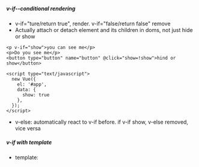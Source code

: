 ##### v-if--conditional rendering
- v-if="ture/return true", render. v-if="false/return false" remove
- Actually attach or detach element and its children in doms, not just hide or show

```
<p v-if="show">you can see me</p>
<p>Do you see me</p>
<button type="button" name="button" @click="show=!show">hind or show</button>

<script type="text/javascript">
  new Vue({
    el: '#app',
    data: {
      show: true
    },
  });
</script>
```
- v-else: automatically react to v-if before. if v-if show, v-else removed, vice versa
##### v-if with template
- template: <template> itself won't show in DOM, but elements inside it will show in DOM
- apply v-if on <template>: show/remove multiple elements at the same time
##### v-show
- hide element, rather than remove it
- same syntax as v-if, but not working on <template>
##### v-list--render lists
- iterate through list and demonstrate on DOM

```
<ul>
  <li v-for="(elem,i) in indredients">{{elem}} ({{i}})</li>
</ul>
<script type="text/javascript">
  new Vue({
    el: '#app',
    data: {
      indredients: ["meat","fruit","cookies"],
      people: [{name: "James",age:"21",color:"red"},{name: "Alan",age:"25",color:"blue"}]          
    },
  });
</script>
```
- <li v-for="(elem,index) in list">{{elem}} {{index}}</li>
- only one <li> is necessary
##### v-for with <template>--same syntax as loop on <ul>
```
<template id="" v-for="(elem,i) in indredients">
  <h1>{{elem}}</h1>
  <p>{{i}}</p>
</template>
<script type="text/javascript">
  new Vue({
    el: '#app',
    data: {
      indredients: ["meat","fruit","cookies"],
      people: [{name: "James",age:"21",color:"red"},{name: "Alan",age:"25",color:"blue"}]          
    },
  });
</script>
```
##### loop through objects
```
<ul>
  <li v-for="elem in people"><p v-for="(val,key,index) in elem">{{key}}: {{val} ({{index}})}</p></li>
</ul>
<script type="text/javascript">
  new Vue({
    el: '#app',
    data: {
      indredients: ["meat","fruit","cookies"],
      people: [{name: "James",age:"21",color:"red"},{name: "Alan",age:"25",color:"blue"}]          
    },
  });
</script>
```
- val: value of each attrs in each object in the array.
- key: attr name
- index: attr index
##### loop through nums

```
<ul>
  <li v-for="n in 10">{{n}})</li>
</ul>

```
- show numbers from 1 to 10
##### Add a key to the ele in loop--keep tracking the ele when list is changed

```
<template id="" v-for="elem in indredients" :key="elem">
  <h1>{{elem}}</h1>
</template>
<button type="button" name="button" @click="indredients.push('a')">click</button>
<script type="text/javascript">
  new Vue({
    el: '#app',
    data: {
      indredients: ["meat","fruit","cookies"],
      people: [{name: "James",age:"21",color:"red"},{name: "Alan",age:"25",color:"blue"}]          
    },
  });
</script>
```
- vuejs will track both the item position in the list and the item key.
- basically the key should be unique for every element
##### v-if has actually the same fucntion as if
- for example:

```
<ul>
  <li v-for="(elem,key) in testData" :key="key">
     <div class="" v-if="Array.isArray(elem)">
        <ul v-for="val in elem">
          <li>{{val}}</li>
        </ul>
     </div>
     <div class="" v-else>
         {{elem}}
     </div>
  </li>
</ul>
<script type="text/javascript">
new Vue({
  el: '#exercise',
  data: {
    testData: {
      name: 'TESTOBJECT',
      id: 10,
      data: [1.67, 1.33, 0.98, 2.21]
    }
  }
});
</script>
```
- v-if: judge if the value of elem in an object is an array. If so,

